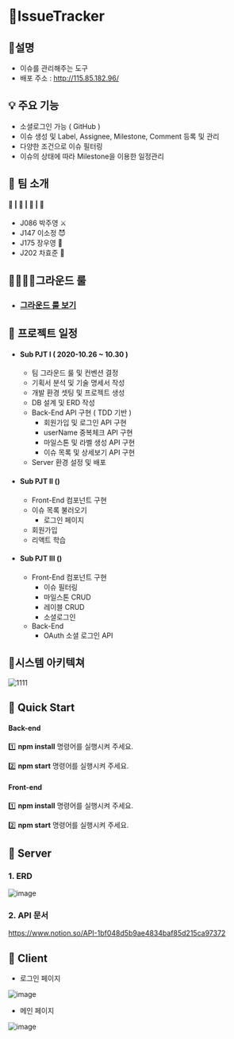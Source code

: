 # 🎯IssueTracker



## 🤔설명   

- 이슈를 관리해주는 도구
- 배포 주소 : http://115.85.182.96/



## 💡 주요 기능   

- 소셜로그인 가능 ( GitHub )
- 이슈 생성 및 Label, Assignee, Milestone, Comment 등록 및 관리
- 다양한 조건으로 이슈 필터링
- 이슈의 상태에 따라 Milestone을 이용한 일정관리




## 🤝 팀 소개   

#### 👦 | 👩 | 👨 | 👲

- J086 박주영 ⚔️
- J147 이소정 😈
- J175 장우영 🌌
- J202 차효준 🐶



## 👨‍👩‍👦‍👦그라운드 룰

- ### [그라운드 룰 보기](https://github.com/boostcamp-2020/IssueTracker-26/wiki/%ED%8C%80-%EA%B7%B8%EB%9D%BC%EC%9A%B4%EB%93%9C-%EB%A3%B0-&-%EC%BB%A8%EB%B2%A4%EC%85%98)



## 📆 프로젝트 일정   

- #### Sub PJT I    ( 2020-10.26 ~ 10.30 )

  - 팀 그라운드 룰 및 컨벤션 결정
  - 기획서 분석 및 기술 명세서 작성
  - 개발 환경 셋팅 및 프로젝트 생성
  - DB 설계 및 ERD 작성
  - Back-End API 구현 ( TDD 기반 )
    - 회원가입 및 로그인 API 구현
    - userName 중복체크 API 구현
    - 마일스톤 및 라벨 생성 API 구현
    - 이슈 목록 및 상세보기 API 구현
  - Server 환경 설정  및 배포

- #### Sub PJT II   ()

  - Front-End 컴포넌트 구현
  - 이슈 목록 불러오기
    - 로그인 페이지
  - 회원가입 
  - 리액트 학습

- #### Sub PJT III  ()

  - Front-End 컴포넌트 구현
    - 이슈 필터링
    - 마일스톤 CRUD
    - 레이블 CRUD
    - 소셜로그인
  - Back-End
    - OAuth 소셜 로그인 API 

## 📝시스템 아키텍쳐

![1111](https://user-images.githubusercontent.com/52816790/97554003-843c9700-1a19-11eb-9e4e-a673bdc56843.jpg)



## 🏃 Quick Start

#### Back-end

:one:  **npm install** 명령어를 실행시켜 주세요.

:two:  **npm start** 명령어를 실행시켜 주세요.



#### Front-end

:one:  **npm install** 명령어를 실행시켜 주세요.

:two:  **npm start** 명령어를 실행시켜 주세요.



## 🔴 Server

### 1. ERD

![image](https://user-images.githubusercontent.com/44664867/98916727-d946d580-250e-11eb-9131-2e3aa4731a40.png)

### 2. API 문서

https://www.notion.so/API-1bf048d5b9ae4834baf85d215ca97372

## 🔵 Client

- 로그인 페이지

![image](https://user-images.githubusercontent.com/52816790/98916844-ff6c7580-250e-11eb-86c7-797390914354.png)

- 메인 페이지

![image](https://user-images.githubusercontent.com/52816790/99019854-a64d2200-25a0-11eb-8712-b0926583f47e.png)